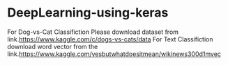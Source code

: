 # DeepLearning-using-keras

For Dog-vs-Cat Classifiction Please download dataset from link.https://www.kaggle.com/c/dogs-vs-cats/data
For Text Classifiction download word vector from the link.https://www.kaggle.com/yesbutwhatdoesitmean/wikinews300d1mvec
